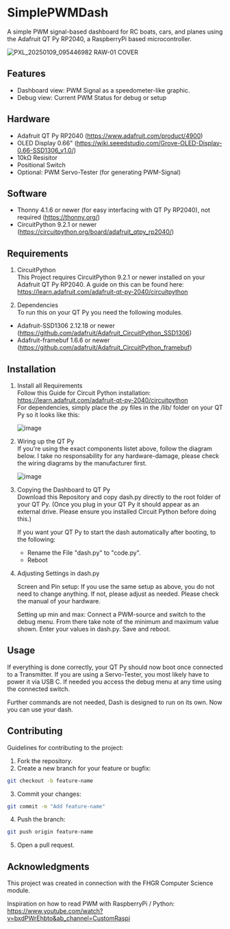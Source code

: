 # SimplePWMDash
A simple PWM signal-based dashboard for RC boats, cars, and planes using the Adafruit QT Py RP2040, a RaspberryPi based microcontroller.

![PXL_20250109_095446982 RAW-01 COVER](https://github.com/user-attachments/assets/45aaeabc-277c-4c32-9255-9a5fbc4fc14c)

## Features

- Dashboard view: PWM Signal as a speedometer-like graphic.
- Debug view: Current PWM Status for debug or setup

## Hardware
- Adafruit QT Py RP2040 (https://www.adafruit.com/product/4900)
- OLED Display 0.66" (https://wiki.seeedstudio.com/Grove-OLED-Display-0.66-SSD1306_v1.0/)
- 10kΩ Resisitor
- Positional Switch
- Optional: PWM Servo-Tester (for generating PWM-Signal)

## Software
- Thonny 4.1.6 or newer (for easy interfacing with QT Py RP2040), not required (https://thonny.org/)
- CircuitPython 9.2.1 or newer (https://circuitpython.org/board/adafruit_qtpy_rp2040/)

## Requirements

1. CircuitPython <br />
  This Project requires CircuitPython 9.2.1 or newer installed on your Adafruit QT Py RP2040.
  A guide on this can be found here:
  https://learn.adafruit.com/adafruit-qt-py-2040/circuitpython

2. Dependencies <br />
  To run this on your QT Py you need the following modules. <br />
  - Adafruit-SSD1306 2.12.18 or newer (https://github.com/adafruit/Adafruit_CircuitPython_SSD1306)
  - Adafruit-framebuf 1.6.6 or newer (https://github.com/adafruit/Adafruit_CircuitPython_framebuf)

## Installation

1. Install all Requirements <br />
   Follow this Guide for Circuit Python installation: https://learn.adafruit.com/adafruit-qt-py-2040/circuitpython <br />
   For dependencies, simply place the .py files in the /lib/ folder on your QT Py so it looks like this:

   ![image](https://github.com/user-attachments/assets/937a033d-f6ae-4b80-a59e-201b58059108)

2. Wiring up the QT Py<br />
   If you're using the exact components listet above, follow the diagram below.
   I take no responsability for any hardware-damage, please check the wiring diagrams by the manufacturer first. <br />
   
   ![image](https://github.com/user-attachments/assets/6f13b2b7-046b-4242-8da4-30eaa3c9c9bf)
   

5. Copying the Dashboard to QT Py<br />
   Download this Repository and copy dash.py directly to the root folder of your QT Py.
   (Once you plug in your QT Py it should appear as an external drive. Please ensure you installed Circuit Python before doing this.)<br />

   If you want your QT Py to start the dash automatically after booting, to the following:
   - Rename the File "dash.py" to "code.py".
   - Reboot

6. Adjusting Settings in dash.py <br />

   Screen and Pin setup:
   If you use the same setup as above, you do not need to change anything.
   If not, please adjust as needed. Please check the manual of your hardware.
   
   Setting up min and max:
   Connect a PWM-source and switch to the debug menu.
   From there take note of the minimum and maximum value shown.
   Enter your values in dash.py.
   Save and reboot.

## Usage

If everything is done correctly, your QT Py should now boot once connected to a Transmitter. If you are using a Servo-Tester, you most likely have to power it via USB C.
If needed you access the debug menu at any time using the connected switch.

Further commands are not needed, Dash is designed to run on its own.
Now you can use your dash.


## Contributing

Guidelines for contributing to the project:

  1. Fork the repository.
  2. Create a new branch for your feature or bugfix:

  ```bash
  git checkout -b feature-name
  ```
  
  3. Commit your changes:
  
  ```bash
  git commit -m "Add feature-name"
  ```
  
  4. Push the branch:
  
  ```bash
  git push origin feature-name
  ```
  
  5. Open a pull request.

## Acknowledgments

This project was created in connection with the FHGR Computer Science module.

Inspiration on how to read PWM with RaspberryPi / Python:
https://www.youtube.com/watch?v=bxdPWrEhbto&ab_channel=CustomRaspi

